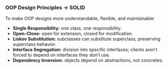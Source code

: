 ### OOP Design Principles → SOLID

To make OOP designs more understandable, flexible, and maintainable:

- **Single Responsibility:** one class, one responsibility.
- **Open-Close:** open for extension, closed for modification.
- **Liskov Substitution:** subclasses can substitute superclass, preserving superclass behavior.
- **Interface Segregation:** division into specific interfaces; clients aren’t forced to depend on interfaces they don’t use.
- **Dependency Inversion:** objects depend on abstractions, not concretes.
